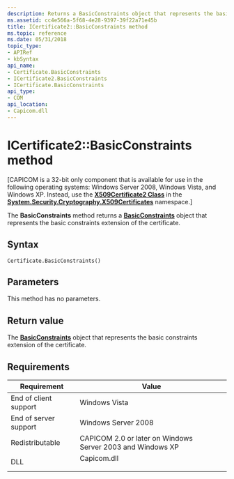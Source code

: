 ```yaml
---
description: Returns a BasicConstraints object that represents the basic constraints extension of the certificate.
ms.assetid: cc4e566a-5f68-4e28-9397-39f22a71e45b
title: ICertificate2::BasicConstraints method
ms.topic: reference
ms.date: 05/31/2018
topic_type:
- APIRef
- kbSyntax
api_name:
- Certificate.BasicConstraints
- ICertificate2.BasicConstraints
- ICertificate.BasicConstraints
api_type:
- COM
api_location:
- Capicom.dll
---
```


# ICertificate2::BasicConstraints method

\[CAPICOM is a 32-bit only component that is available for use in the following operating systems: Windows Server 2008, Windows Vista, and Windows XP. Instead, use the [**X509Certificate2 Class**](/dotnet/api/system.security.cryptography.x509certificates.x509certificate2?view=netcore-3.1) in the [**System.Security.Cryptography.X509Certificates**](/dotnet/api/system.security.cryptography.x509certificates.publickey.-ctor?view=netcore-3.1) namespace.\]

The **BasicConstraints** method returns a [**BasicConstraints**](basicconstraints.md) object that represents the basic constraints extension of the certificate.

## Syntax


```VB
Certificate.BasicConstraints()
```



## Parameters

This method has no parameters.

## Return value

The [**BasicConstraints**](basicconstraints.md) object that represents the basic constraints extension of the certificate.

## Requirements



| Requirement | Value |
|----------------------------------|----------------------------------------------------------------------------------------|
| End of client support<br/> | Windows Vista<br/>                                                               |
| End of server support<br/> | Windows Server 2008<br/>                                                         |
| Redistributable<br/>       | CAPICOM 2.0 or later on Windows Server 2003 and Windows XP<br/>                  |
| DLL<br/>                   | <dl> <dt>Capicom.dll</dt> </dl> |



 

 
